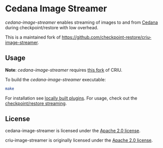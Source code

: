 Cedana Image Streamer
====================

_cedana-image-streamer_ enables streaming of images to and from
[Cedana](https://github.com/cedana/cedana) during checkpoint/restore with low overhead.

This is a maintained fork of https://github.com/checkpoint-restore/criu-image-streamer. 

Usage
-----

**Note**: _cedana-image-streamer_ requires [this fork](https://github.com/cedana/criu) of CRIU.

To build the _cedana-image-streamer_ executable:
```sh
make
```

For installation see [locally built plugins](https://docs.cedana.ai/daemon/get-started/plugins#locally-built-plugins). For usage, check out the [checkpoint/restore streaming](https://docs.cedana.ai/daemon/guides/cr-4).

License
-------
cedana-image-streamer is licensed under the [Apache 2.0 license](https://www.apache.org/licenses/LICENSE-2.0).

criu-image-streamer is originally licensed under the
[Apache 2.0 license](https://www.apache.org/licenses/LICENSE-2.0).

